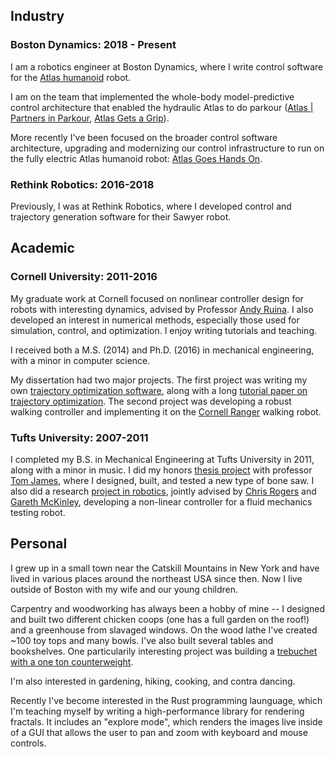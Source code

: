 ## Industry

### Boston Dynamics: 2018 - Present

I am a robotics engineer at Boston Dynamics, where I write control software for the [Atlas humanoid](https://www.bostondynamics.com/atlas) robot.

I am on the team that implemented the whole-body model-predictive control architecture that enabled the hydraulic Atlas to do parkour ([Atlas | Partners in Parkour](https://www.youtube.com/watch?v=tF4DML7FIWk), [Atlas Gets a Grip](https://www.youtube.com/watch?v=-e1_QhJ1EhQ)).

More recently I've been focused on the broader control software architecture, upgrading and modernizing our control infrastructure to run on the fully electric Atlas humanoid robot:
[Atlas Goes Hands On](https://www.youtube.com/watch?v=F_7IPm7f1vI).


### Rethink Robotics: 2016-2018

Previously, I was at Rethink Robotics, where I developed control and trajectory generation software for their Sawyer robot.

## Academic

### Cornell University: 2011-2016

My graduate work at Cornell focused on nonlinear controller design for robots with interesting dynamics, advised by Professor [Andy Ruina](http://ruina.tam.cornell.edu/). I also developed an interest in numerical methods, especially those used for simulation, control, and optimization. I enjoy writing tutorials and teaching.

I received both a M.S. (2014) and Ph.D. (2016) in mechanical engineering, with a minor in computer science.

My dissertation had two major projects. The first project was writing my own [trajectory optimization software](https://github.com/MatthewPeterKelly/OptimTraj), along with a long [tutorial paper on trajectory optimization](https://epubs.siam.org/doi/10.1137/16M1062569). The second project was developing a robust walking controller and implementing it on the [Cornell Ranger](http://ruina.tam.cornell.edu/research/topics/locomotion_and_robotics/ranger/Ranger2011/) walking robot.

### Tufts University: 2007-2011

I completed my B.S. in Mechanical Engineering at Tufts University in 2011, along with a minor in music. I did my honors [thesis project](research/index.html#Research_BoneSaw) with professor [Tom James](https://www.rose-hulman.edu/academics/faculty/james-thomas-james3.html), where I designed, built, and tested a new type of bone saw. I also did a research [project in robotics](research/index.html#Research_RheometerControl), jointly advised by [Chris Rogers](https://crogers.pages.tufts.edu/) and [Gareth McKinley](http://web.mit.edu/nnf/), developing a non-linear controller for a fluid mechanics testing robot.

## Personal

I grew up in a small town near the Catskill Mountains in New York and have lived in various places around the northeast USA since then. Now I live outside of Boston with my wife and our young children.

Carpentry and woodworking has always been a hobby of mine -- I designed and built two different chicken coops (one has a full garden on the roof!) and a greenhouse from slavaged windows. On the wood lathe I've created ~100 toy tops and many bowls. I've also built several tables and bookshelves. One particularily interesting project was building a [trebuchet with a one ton counterweight](https://matthewpeterkelly.wordpress.com/2009/08/17/trebuchet-construction/).

I'm also interested in gardening, hiking, cooking, and contra dancing.

Recently I've become interested in the Rust programming launguage, which I'm teaching myself by writing a high-performance library for rendering fractals. It includes an "explore mode", which renders the images live inside of a GUI that allows the user to pan and zoom with keyboard and mouse controls.
